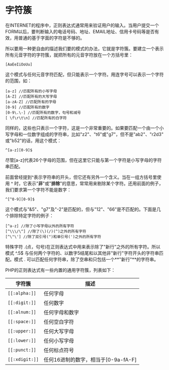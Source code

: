 # 字符簇

在INTERNET的程序中，正则表达式通常用来验证用户的输入。当用户提交一个FORM以后，要判断输入的电话号码、地址、EMAIL地址、信用卡号码等是否有效，用普通的基于字面的字符是不够的。

所以要用一种更自由的描述我们要的模式的办法，它就是字符簇。要建立一个表示所有元音字符的字符簇，就把所有的元音字符放在一个方括号里：

```
[AaEeIiOoUu]
```

这个模式与任何元音字符匹配，但只能表示一个字符。用连字号可以表示一个字符的范围，如：

```
[a-z] //匹配所有的小写字母 
[A-Z] //匹配所有的大写字母 
[a-zA-Z] //匹配所有的字母 
[0-9] //匹配所有的数字 
[0-9\.\-] //匹配所有的数字，句号和减号 
[ \f\r\t\n] //匹配所有的白字符
```

同样的，这些也只表示一个字符，这是一个非常重要的。如果要匹配一个由一个小写字母和一位数字组成的字符串，比如"z2"、"t6"或"g7"，但不是"ab2"、"r2d3" 或"b52"的话，用这个模式：

```
^[a-z][0-9]$
```

尽管[a-z]代表26个字母的范围，但在这里它只能与第一个字符是小写字母的字符串匹配。

前面曾经提到^表示字符串的开头，但它还有另外一个含义。当在一组方括号里使用 ^ 时，它表示"**非**"或"**排除**"的意思，常常用来剔除某个字符。还用前面的例子，我们要求第一个字符不能是数字：

```
^[^0-9][0-9]$
```

这个模式与"&5"、"g7"及"-2"是匹配的，但与"12"、"66"是不匹配的。下面是几个排除特定字符的例子：

```
[^a-z] //除了小写字母以外的所有字符 
[^\\\/\^] //除了(\)(/)(^)之外的所有字符 
[^\"\'] //除了双引号(")和单引号(')之外的所有字符
```

特殊字符 .(点，句号)在正则表达式中用来表示除了"新行"之外的所有字符。所以模式 ^.5$ 与任何两个字符的、以数字5结尾和以其他非"新行"字符开头的字符串匹配。模式 . 可以匹配任何字符串，除了空串和只包括一个**"新行"**的字符串。

PHP的正则表达式有一些内置的通用字符簇，列表如下：

| 字符簇         | 描述                                |
| -------------- | ----------------------------------- |
| `[[:alpha:]]`  | 任何字母                            |
| `[[:digit:]]`  | 任何数字                            |
| `[[:alnum:]]`  | 任何字母和数字                      |
| `[[:space:]]`  | 任何空白字符                        |
| `[[:upper:]]`  | 任何大写字母                        |
| `[[:lower:]]`  | 任何小写字母                        |
| `[[:punct:]]`  | 任何标点符号                        |
| `[[:xdigit:]]` | 任何16进制的数字，相当于[0-9a-fA-F] |

 